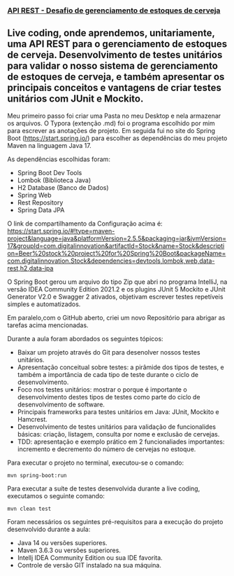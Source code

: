 ### <u>API REST - Desafio de gerenciamento de estoques de cerveja</u>



## Live coding, onde aprendemos, unitariamente, uma API REST para o gerenciamento de estoques de cerveja. Desenvolvimento de testes unitários para validar o nosso sistema de gerenciamento de estoques de cerveja, e também apresentar os principais conceitos e vantagens de criar testes unitários com JUnit e Mockito.

Meu primeiro passo foi criar uma Pasta no meu Desktop e nela armazenar os arquivos.
O Typora (extenção .md) foi o programa escolhido por mim para escrever as anotações de projeto.
Em seguida fui no site do Spring Boot (https://start.spring.io/) para escolher as dependências do meu projeto Maven na linguagem Java 17.

As dependências escolhidas foram:
- Spring Boot Dev Tools
- Lombok (Biblioteca Java)
- H2 Database (Banco de Dados)
- Spring Web
- Rest Repository
- Spring Data JPA

O link de compartilhamento da Configuração acima é: https://start.spring.io/#!type=maven-project&language=java&platformVersion=2.5.5&packaging=jar&jvmVersion=17&groupId=com.digitalinnovation&artifactId=Stock&name=Stock&description=Beer%20stock%20project%20for%20Spring%20Boot&packageName=com.digitalinnovation.Stock&dependencies=devtools,lombok,web,data-rest,h2,data-jpa

O Spring Boot gerou um arquivo do tipo Zip que abri no programa IntelliJ, na versão IDEA Community Edition 2021.2 e os plugins JUnit 5 Mockito e JUnit Generator V2.0 e Swagger 2 ativados, objetivam escrever testes repetíveis simples e automatizados.

Em paralelo,com o GitHub aberto, criei um novo Repositório para abrigar as tarefas acima mencionadas.

Durante a aula foram abordados os seguintes tópicos:

- Baixar um projeto através do Git para desenolver nossos testes unitários.
- Apresentação conceitual sobre testes: a pirâmide dos tipos de testes, e também a importância de cada tipo de teste durante o ciclo de desenvolvimento.
- Foco nos testes unitários: mostrar o porque é importante o desenvolvimento destes tipos de testes como parte do ciclo de desenvolvimento de software.
- Principais frameworks para testes unitários em Java: JUnit, Mockito e Hamcrest.
- Desenvolvimento de testes unitários para validação de funcionalides básicas: criação, listagem, consulta por nome e exclusão de cervejas.
- TDD: apresentação e exemplo prático em 2 funcionaliades importantes: incremento e decremento do número de cervejas no estoque.

Para executar o projeto no terminal, executou-se o comando:

```
mvn spring-boot:run 
```

Para executar a suíte de testes desenvolvida durante a live coding, executamos o seguinte comando:

```
mvn clean test
```

Foram necessários os seguintes pré-requisitos para a execução do projeto desenvolvido durante a aula:

- Java 14 ou versões superiores.
- Maven 3.6.3 ou versões superiores.
- Intellj IDEA Community Edition ou sua IDE favorita.
- Controle de versão GIT instalado na sua máquina.
